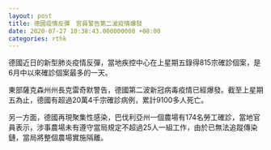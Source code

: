 ```yaml
---
layout: post
title: 德國疫情反彈　官員警告第二波疫情爆發
date: 2020-07-27 10:38:43.000000000 +08:00
categories: rthk
---
```


德國近日的新型肺炎疫情反彈，當地疾控中心在上星期五錄得815宗確診個案，是6月中以來確診個案最多的一天。

東部薩克森州州長克雷奇默警告，德國第二波新冠病毒疫情已經爆發。截至上星期五為止，德國有超過20萬4千宗確診病例，累計9100多人死亡。

另一方面，德國再現聚集性感染，巴伐利亞州一個農場有174名勞工確診，當地官員表示，涉事農場未有遵守當局規定不超過25人一組工作，由於已無法追蹤傳染鏈，當局將整個農場實施隔離。
